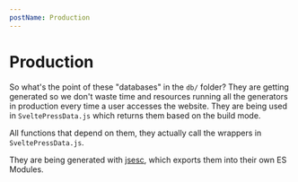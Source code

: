 ```yaml
---
postName: Production
---
```


# Production

So what's the point of these "databases" in the `db/` folder?
They are getting generated so we don't waste time and resources running all the generators in production every time a user accesses the website. They are being used in `SveltePressData.js` which returns them based on the build mode.

All functions that depend on them, they actually call the wrappers in `SveltePressData.js`.

They are being generated with [jsesc](https://www.npmjs.com/package/jsesc), which exports them into their own ES Modules.
